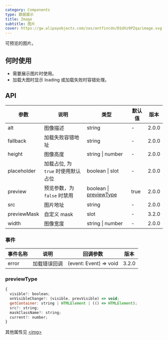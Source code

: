```yaml
---
category: Components
type: 数据展示
title: Image
subtitle: 图片
cover: https://gw.alipayobjects.com/zos/antfincdn/D1dXz9PZqa/image.svg
---
```


可预览的图片。

## 何时使用

- 需要展示图片时使用。
- 加载大图时显示 loading 或加载失败时容错处理。

## API

| 参数 | 说明 | 类型 | 默认值 | 版本 |
| --- | --- | --- | --- | --- |
| alt | 图像描述 | string | - | 2.0.0 |
| fallback | 加载失败容错地址 | string | - | 2.0.0 |
| height | 图像高度 | string \| number | - | 2.0.0 |
| placeholder | 加载占位, 为 `true` 时使用默认占位 | boolean \| slot | - | 2.0.0 |
| preview | 预览参数，为 `false` 时禁用 | boolean \| [previewType](#previewType) | true | 2.0.0 |
| src | 图片地址 | string | - | 2.0.0 |
| previewMask | 自定义 mask | slot | - | 3.2.0 |
| width | 图像宽度 | string \| number | - | 2.0.0 |

### 事件

| 事件名称 | 说明         | 回调参数               | 版本  |
| -------- | ------------ | ---------------------- | ----- |
| error    | 加载错误回调 | (event: Event) => void | 3.2.0 |

### previewType

```js
{
  visible?: boolean;
  onVisibleChange?: (visible, prevVisible) => void;
  getContainer: string | HTMLElement | (() => HTMLElement);
  src?: string;
  maskClassName?: string;
  current?: number;
}
```

其他属性见 [&lt;img>](https://developer.mozilla.org/en-US/docs/Web/HTML/Element/img#Attributes)
